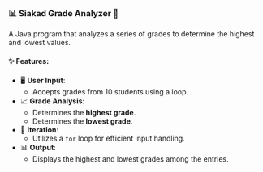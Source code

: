 ### 📊 Siakad Grade Analyzer 🧮  
A Java program that analyzes a series of grades to determine the highest and lowest values.  

#### ✨ Features:  
- 🖥️ **User Input**:  
  - Accepts grades from 10 students using a loop.  
- 📈 **Grade Analysis**:  
  - Determines the **highest grade**.  
  - Determines the **lowest grade**.  
- 🔄 **Iteration**:  
  - Utilizes a `for` loop for efficient input handling.  
- 📊 **Output**:  
  - Displays the highest and lowest grades among the entries.  

